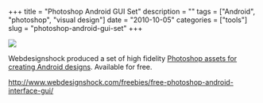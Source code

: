 +++
title = "Photoshop Android GUI Set"
description = ""
tags = ["Android", "photoshop", "visual design"]
date = "2010-10-05"
categories = ["tools"]
slug = "photoshop-android-gui-set"
+++


<div class="tool-screenshot mb1"><a href="http://www.webdesignshock.com/freebies/free-photoshop-android-interface-gui/"><img id="bluga-thumbnail-2778" class="bluga-thumbnail custom" src="//media.konigi.com/bluga/
wt5230abf9951c3_custom.jpg"/></a></div><p>Webdesignshock produced a set of high fidelity <a href="http://www.webdesignshock.com/freebies/free-photoshop-android-interface-gui/">Photoshop assets for creating Android designs</a>. Available for free.</p>

  
<p><a href="http://www.webdesignshock.com/freebies/free-photoshop-android-interface-gui/">http://www.webdesignshock.com/freebies/free-photoshop-android-interface-gui/</a></p>
      
